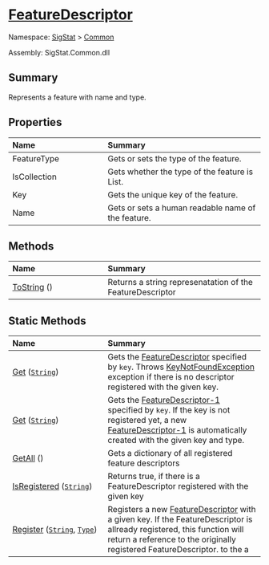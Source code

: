 # [FeatureDescriptor](./FeatureDescriptor.md)

Namespace: [SigStat]() > [Common](./README.md)

Assembly: SigStat.Common.dll

## Summary
Represents a feature with name and type.

## Properties

| <span>Name&nbsp;&nbsp;&nbsp;&nbsp;&nbsp;&nbsp;&nbsp;&nbsp;&nbsp;&nbsp;&nbsp;&nbsp;&nbsp;&nbsp;&nbsp;&nbsp;&nbsp;&nbsp;&nbsp;&nbsp;&nbsp;&nbsp;&nbsp;&nbsp;&nbsp;&nbsp;&nbsp;&nbsp;&nbsp;&nbsp;</span> | Summary | 
| :--- | :--- | 
| FeatureType | Gets or sets the type of the feature. | 
| IsCollection | Gets whether the type of the feature is List. | 
| Key | Gets the unique key of the feature. | 
| Name | Gets or sets a human readable name of the feature. | 


## Methods

| <span>Name&nbsp;&nbsp;&nbsp;&nbsp;&nbsp;&nbsp;&nbsp;&nbsp;&nbsp;&nbsp;&nbsp;&nbsp;&nbsp;&nbsp;&nbsp;&nbsp;&nbsp;&nbsp;&nbsp;&nbsp;&nbsp;&nbsp;&nbsp;&nbsp;&nbsp;&nbsp;&nbsp;&nbsp;&nbsp;&nbsp;</span> | Summary | 
| :--- | :--- | 
| [ToString](./Methods/FeatureDescriptor--ToString.md) () | Returns a string represenatation of the FeatureDescriptor | 


## Static Methods

| <span>Name&nbsp;&nbsp;&nbsp;&nbsp;&nbsp;&nbsp;&nbsp;&nbsp;&nbsp;&nbsp;&nbsp;&nbsp;&nbsp;&nbsp;&nbsp;&nbsp;&nbsp;&nbsp;&nbsp;&nbsp;&nbsp;&nbsp;&nbsp;&nbsp;&nbsp;&nbsp;&nbsp;&nbsp;&nbsp;&nbsp;</span> | Summary | 
| :--- | :--- | 
| [Get](./Methods/FeatureDescriptor--Get.md) ([`String`](https://docs.microsoft.com/en-us/dotnet/api/System.String)) | Gets the [FeatureDescriptor](https://github.com/sigstat/sigstat/blob/develop/docs/md/SigStat/Common/FeatureDescriptor.md) specified by `key`.  Throws [KeyNotFoundException](https://docs.microsoft.com/en-us/dotnet/api/System.Collections.Generic.KeyNotFoundException-1) exception if there is no descriptor registered with the given key. | 
| [Get](./Methods/FeatureDescriptor--Get.md) ([`String`](https://docs.microsoft.com/en-us/dotnet/api/System.String)) | Gets the [FeatureDescriptor-1](https://github.com/sigstat/sigstat/blob/develop/docs/md/SigStat/Common/FeatureDescriptor-1.md) specified by `key`.  If the key is not registered yet, a new [FeatureDescriptor-1](https://github.com/sigstat/sigstat/blob/develop/docs/md/SigStat/Common/FeatureDescriptor-1.md) is automatically created with the given key and type. | 
| [GetAll](./Methods/FeatureDescriptor--GetAll.md) () | Gets a dictionary of all registered feature descriptors | 
| [IsRegistered](./Methods/FeatureDescriptor--IsRegistered.md) ([`String`](https://docs.microsoft.com/en-us/dotnet/api/System.String)) | Returns true, if there is a FeatureDescriptor registered with the given key | 
| [Register](./Methods/FeatureDescriptor--Register.md) ([`String`](https://docs.microsoft.com/en-us/dotnet/api/System.String), [`Type`](https://docs.microsoft.com/en-us/dotnet/api/System.Type)) | Registers a new [FeatureDescriptor](https://github.com/sigstat/sigstat/blob/develop/docs/md/SigStat/Common/FeatureDescriptor.md) with a given key.  If the FeatureDescriptor is allready registered, this function will  return a reference to the originally registered FeatureDescriptor.  to the a | 


